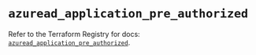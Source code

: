 # `azuread_application_pre_authorized`

Refer to the Terraform Registry for docs: [`azuread_application_pre_authorized`](https://registry.terraform.io/providers/hashicorp/azuread/3.4.0/docs/resources/application_pre_authorized).
